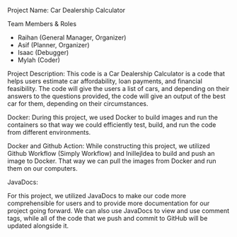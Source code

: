 Project Name: Car Dealership Calculator

 Team Members & Roles

- Raihan (General Manager, Organizer)
- Asif (Planner, Organizer)
- Isaac (Debugger)
- Mylah (Coder)


 Project Description: 
This code is a Car Dealership Calculator is a code that helps users estimate car affordability, loan payments, and financial feasibility. The code will give the users a list of cars, and depending on their answers to the questions provided, the code will give an output of the best car for them, depending on their circumstances. 

Docker: 
During this project, we used Docker to build images and run the containers so that way we could efficiently test, build, and run the code from different environments. 

Docker and Github Action: While constructing this project, we utilized Github Workflow (Simply Workflow) and InillejIdea to build and push an image to Docker. That way we can pull the images from Docker and run them on our computers. 


JavaDocs: 

For this project, we utilized JavaDocs to make our code more comprehensible for users and to provide more documentation for our project going forward. We can also use JavaDocs to view and use comment tags, while all of the code that we push and commit to GitHub will be updated alongside it. 
